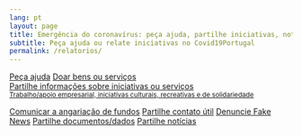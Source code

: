 ```yaml
---
lang: pt
layout: page
title: Emergência do coronavírus: peça ajuda, partilhe iniciativas, notícias, dados
subtitle: Peça ajuda ou relate iniciativas no Covid19Portugal
permalink: /relatorios/
---
```


<div class="offset-md-1 col-md-10">
  <a class="btn btn-success btn-block btn-form" href="/segnala/chiedi-aiuto">Peça ajuda</a>
  <a class="btn btn-success btn-block btn-form" href="/segnala/dona-beni-servizi">Doar bens ou serviços
</a>

  <br>

  <a class="btn btn-outline-dark btn-block btn-form" href="/segnala/iniziative-servizi">
    Partilhe informações sobre iniciativas ou serviços<br>
    <small>Trabalho/apoio empresarial, iniciativas culturais, recreativas e de solidariedade</small>
  </a>

  <a class="btn btn-outline-dark btn-block btn-form " href="/segnala/raccolta-fondi">Comunicar a angariação de fundos</a>
  <a class="btn btn-outline-dark btn-block btn-form" href="/segnala/contatto-utile">Partilhe contato útil</a>
  <a class="btn btn-outline-dark btn-block btn-form" href="/segnala/bufala">Denuncie Fake News</a>
  <a class="btn btn-outline-dark btn-block btn-form" href="/segnala/documenti-dati">Partilhe documentos/dados</a>
  <a class="btn btn-outline-dark btn-block btn-form" href="/segnala/notizia">Partilhe notícias</a>
</div>

